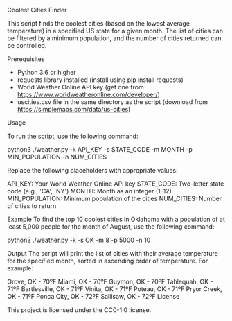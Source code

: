 Coolest Cities Finder

This script finds the coolest cities (based on the lowest average temperature) in a specified US state for a given month. The list of cities can be filtered by a minimum population, and the number of cities returned can be controlled.

Prerequisites

- Python 3.6 or higher
- requests library installed (install using pip install requests)
- World Weather Online API key (get one from https://www.worldweatheronline.com/developer/)
- uscities.csv file in the same directory as the script (download from https://simplemaps.com/data/us-cities)

Usage

To run the script, use the following command:

python3 ./weather.py -k API_KEY -s STATE_CODE -m MONTH -p MIN_POPULATION -n NUM_CITIES

Replace the following placeholders with appropriate values:

API_KEY: Your World Weather Online API key
STATE_CODE: Two-letter state code (e.g., 'CA', 'NY')
MONTH: Month as an integer (1-12)
MIN_POPULATION: Minimum population of the cities
NUM_CITIES: Number of cities to return

Example
To find the top 10 coolest cities in Oklahoma with a population of at least 5,000 people for the month of August, use the following command:

python3 ./weather.py -k <key> -s OK -m 8 -p 5000 -n 10

Output
The script will print the list of cities with their average temperature for the specified month, sorted in ascending order of temperature. For example:

Grove, OK - 70ºF
Miami, OK - 70ºF
Guymon, OK - 70ºF
Tahlequah, OK - 71ºF
Bartlesville, OK - 71ºF
Vinita, OK - 71ºF
Poteau, OK - 71ºF
Pryor Creek, OK - 71ºF
Ponca City, OK - 72ºF
Sallisaw, OK - 72ºF
License

This project is licensed under the CC0-1.0 license.
